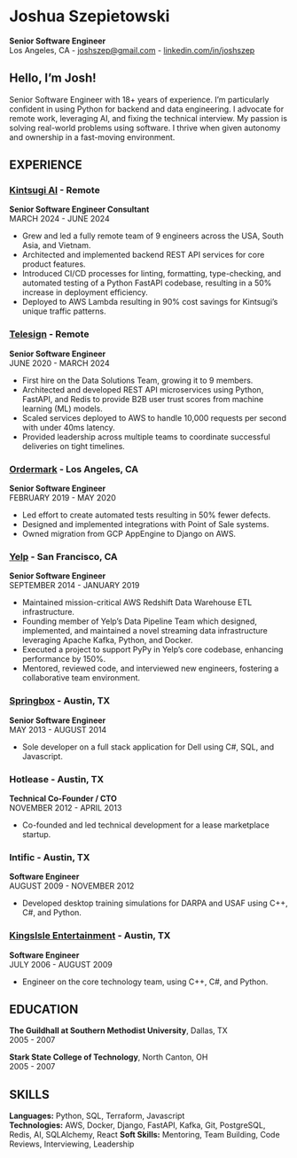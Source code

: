 # Joshua Szepietowski

**Senior Software Engineer**  
Los Angeles, CA - [joshszep@gmail.com](mailto:joshszep@gmail.com) - [linkedin.com/in/joshszep](https://www.linkedin.com/in/joshszep)

## Hello, I’m Josh!

Senior Software Engineer with 18+ years of experience. I’m particularly confident in using Python for backend and data engineering. I advocate for remote work, leveraging AI, and fixing the technical interview. My passion is solving real-world problems using software. I thrive when given autonomy and ownership in a fast-moving environment.

## EXPERIENCE

### [Kintsugi AI](https://www.linkedin.com/company/kintsugi-ai/) - Remote
**Senior Software Engineer Consultant**  
MARCH 2024 - JUNE 2024
- Grew and led a fully remote team of 9 engineers across the USA, South Asia, and Vietnam.
- Architected and implemented backend REST API services for core product features.
- Introduced CI/CD processes for linting, formatting, type-checking, and automated testing of a Python FastAPI codebase, resulting in a 50% increase in deployment efficiency.
- Deployed to AWS Lambda resulting in 90% cost savings for Kintsugi’s unique traffic patterns.

### [Telesign](https://www.linkedin.com/company/telesign/) - Remote
**Senior Software Engineer**  
JUNE 2020 - MARCH 2024
- First hire on the Data Solutions Team, growing it to 9 members.
- Architected and developed REST API microservices using Python, FastAPI, and Redis to provide B2B user trust scores from machine learning (ML) models.
- Scaled services deployed to AWS to handle 10,000 requests per second with under 40ms latency.
- Provided leadership across multiple teams to coordinate successful deliveries on tight timelines.

### [Ordermark](https://www.linkedin.com/company/ordermark/) - Los Angeles, CA
**Senior Software Engineer**  
FEBRUARY 2019 - MAY 2020
- Led effort to create automated tests resulting in 50% fewer defects.
- Designed and implemented integrations with Point of Sale systems.
- Owned migration from GCP AppEngine to Django on AWS.

### [Yelp](https://www.linkedin.com/company/yelp-com/) - San Francisco, CA
**Senior Software Engineer**  
SEPTEMBER 2014 - JANUARY 2019
- Maintained mission-critical AWS Redshift Data Warehouse ETL infrastructure.
- Founding member of Yelp’s Data Pipeline Team which designed, implemented, and maintained a novel streaming data infrastructure leveraging Apache Kafka, Python, and Docker.
- Executed a project to support PyPy in Yelp’s core codebase, enhancing performance by 150%.
- Mentored, reviewed code, and interviewed new engineers, fostering a collaborative team environment.

### [Springbox](https://www.linkedin.com/company/springbox/) - Austin, TX
**Senior Software Engineer**  
MAY 2013 - AUGUST 2014
- Sole developer on a full stack application for Dell using C#, SQL, and Javascript.

### Hotlease - Austin, TX
**Technical Co-Founder / CTO**  
NOVEMBER 2012 - APRIL 2013
- Co-founded and led technical development for a lease marketplace startup.

### Intific - Austin, TX
**Software Engineer**  
AUGUST 2009 - NOVEMBER 2012
- Developed desktop training simulations for DARPA and USAF using C++, C#, and Python.

### [KingsIsle Entertainment](https://www.linkedin.com/company/kingsisle-entertainment/) - Austin, TX
**Software Engineer**  
JULY 2006 - AUGUST 2009
- Engineer on the core technology team, using C++, C#, and Python.

## EDUCATION

**The Guildhall at Southern Methodist University**, Dallas, TX  
2005 - 2007

**Stark State College of Technology**, North Canton, OH  
2005 - 2007

## SKILLS

**Languages:** Python, SQL, Terraform, Javascript  
**Technologies:** AWS, Docker, Django, FastAPI, Kafka, Git, PostgreSQL, Redis, AI, SQLAlchemy, React
**Soft Skills:** Mentoring, Team Building, Code Reviews, Interviewing, Leadership
